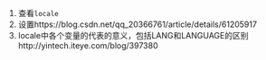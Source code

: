 1. 查看`locale`   
1. 设置https://blog.csdn.net/qq_20366761/article/details/61205917   
1. locale中各个变量的代表的意义，包括LANG和LANGUAGE的区别http://yintech.iteye.com/blog/397380    
